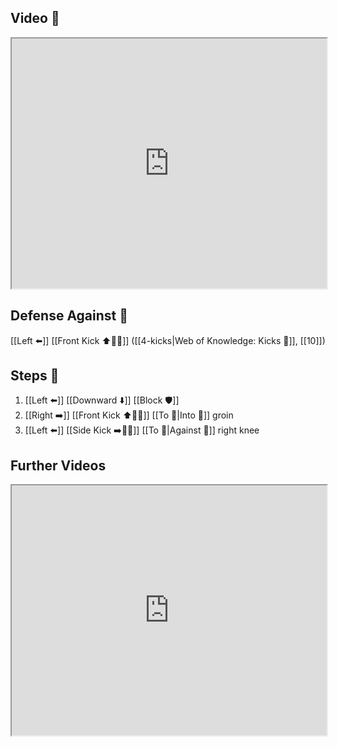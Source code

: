 ## Video 🎥

<iframe src="https://www.youtube.com/embed/Ks7n7LfrHkw" width="100%" height="400"></iframe>

## Defense Against 🤺

 [[Left ⬅️]] [[Front Kick ⬆️🦶💥]] ([[4-kicks|Web of Knowledge: Kicks 🦶]], [[10]])

## Steps 👣

1. [[Left ⬅️]] [[Downward ⬇️]] [[Block 🛡️]]
2. [[Right ➡️]] [[Front Kick ⬆️🦶💥]] [[To 🎯|Into 🎯]] groin
3. [[Left ⬅️]] [[Side Kick ➡️🦶💥]] [[To 🎯|Against 🎯]] right knee

## Further Videos

<iframe src="https://www.youtube.com/embed/IXZ6kr4VHQw?start=273&end=288" width="100%" height="400"></iframe>
